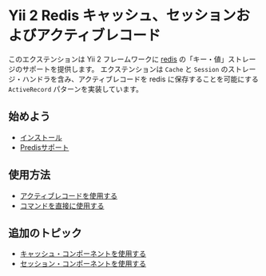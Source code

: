 Yii 2 Redis キャッシュ、セッションおよびアクティブレコード
==========================================================

このエクステンションは Yii 2 フレームワークに [redis](https://redis.io/) の「キー・値」ストレージのサポートを提供します。
エクステンションは `Cache` と `Session` のストレージ・ハンドラを含み、アクティブレコードを redis に保存することを可能にする `ActiveRecord` パターンを実装しています。


始めよう
--------

* [インストール](installation.md)
* [Predisサポート](predis.md)

使用方法
--------

* [アクティブレコードを使用する](usage-ar.md)
* [コマンドを直接に使用する](usage-commands.md)

追加のトピック
-----------------

* [キャッシュ・コンポーネントを使用する](topics-cache.md)
* [セッション・コンポーネントを使用する](topics-session.md)

